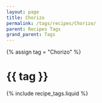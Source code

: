 ```yaml
---
layout: page
title: Chorizo
permalink: /tags/recipes/Chorizo/
parent: Recipes Tags
grand_parent: Tags
---
```

{% assign tag = "Chorizo" %}
# {{ tag }}
{% include recipe_tags.liquid %}